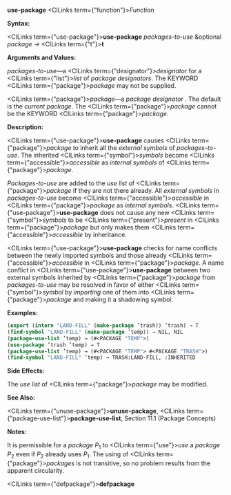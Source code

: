 **use-package** <ClLinks  term={"function"}><i>Function</i></ClLinks> 



**Syntax:** 



<ClLinks  term={"use-package"}><b>use-package</b></ClLinks> *packages-to-use* &amp;optional *package →* <ClLinks  term={"t"}><b>t</b></ClLinks> 



**Arguments and Values:** 



*packages-to-use*—a <ClLinks  term={"designator"}><i>designator</i></ClLinks> for a <ClLinks  term={"list"}><i>list</i></ClLinks> of *package designators*. The KEYWORD <ClLinks  term={"package"}><i>package</i></ClLinks> may not be supplied. 



<ClLinks  term={"package"}><i>package</i></ClLinks>—a *package designator* . The default is the *current package*. The <ClLinks  term={"package"}><i>package</i></ClLinks> cannot be the KEYWORD <ClLinks  term={"package"}><i>package</i></ClLinks>. 



**Description:** 



<ClLinks  term={"use-package"}><b>use-package</b></ClLinks> causes <ClLinks  term={"package"}><i>package</i></ClLinks> to inherit all the *external symbols* of *packages-to-use*. The inherited <ClLinks  term={"symbol"}><i>symbols</i></ClLinks> become <ClLinks  term={"accessible"}><i>accessible</i></ClLinks> as *internal symbols* of <ClLinks  term={"package"}><i>package</i></ClLinks>. 



*Packages-to-use* are added to the *use list* of <ClLinks  term={"package"}><i>package</i></ClLinks> if they are not there already. All *external symbols* in *packages-to-use* become <ClLinks  term={"accessible"}><i>accessible</i></ClLinks> in <ClLinks  term={"package"}><i>package</i></ClLinks> as *internal symbols*. <ClLinks  term={"use-package"}><b>use-package</b></ClLinks> does not cause any new <ClLinks  term={"symbol"}><i>symbols</i></ClLinks> to be <ClLinks  term={"present"}><i>present</i></ClLinks> in <ClLinks  term={"package"}><i>package</i></ClLinks> but only makes them <ClLinks  term={"accessible"}><i>accessible</i></ClLinks> by inheritance. 



<ClLinks  term={"use-package"}><b>use-package</b></ClLinks> checks for name conflicts between the newly imported symbols and those already <ClLinks  term={"accessible"}><i>accessible</i></ClLinks> in <ClLinks  term={"package"}><i>package</i></ClLinks>. A name conflict in <ClLinks  term={"use-package"}><b>use-package</b></ClLinks> between two external symbols inherited by <ClLinks  term={"package"}><i>package</i></ClLinks> from *packages-to-use* may be resolved in favor of either <ClLinks  term={"symbol"}><i>symbol</i></ClLinks> by *importing* one of them into <ClLinks  term={"package"}><i>package</i></ClLinks> and making it a shadowing symbol. 



**Examples:**
```lisp
(export (intern "LAND-FILL" (make-package ’trash)) ’trash) → T 
(find-symbol "LAND-FILL" (make-package ’temp)) → NIL, NIL 
(package-use-list ’temp) → (#<PACKAGE "TEMP">) 
(use-package ’trash ’temp) → T 
(package-use-list ’temp) → (#<PACKAGE "TEMP"> #<PACKAGE "TRASH">) 
(find-symbol "LAND-FILL" ’temp) → TRASH:LAND-FILL, :INHERITED 
```
**Side Effects:** 



The *use list* of <ClLinks  term={"package"}><i>package</i></ClLinks> may be modified. 



**See Also:** 



<ClLinks  term={"unuse-package"}><b>unuse-package</b></ClLinks>, <ClLinks  term={"package-use-list"}><b>package-use-list</b></ClLinks>, Section 11.1 (Package Concepts) 



**Notes:** 



It is permissible for a *package P*<sub>1</sub> to <ClLinks  term={"use"}><i>use</i></ClLinks> a *package P*<sub>2</sub> even if *P*<sub>2</sub> already uses *P*<sub>1</sub>. The using of <ClLinks  term={"package"}><i>packages</i></ClLinks> is not transitive, so no problem results from the apparent circularity. 







 



 



<ClLinks  term={"defpackage"}><b>defpackage</b></ClLinks> 



